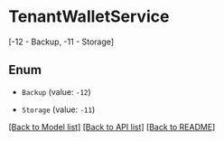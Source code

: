 # TenantWalletService

[-12 - Backup, -11 - Storage]

## Enum

* `Backup` (value: `-12`)

* `Storage` (value: `-11`)

[[Back to Model list]](../README.md#documentation-for-models) [[Back to API list]](../README.md#documentation-for-api-endpoints) [[Back to README]](../README.md)

